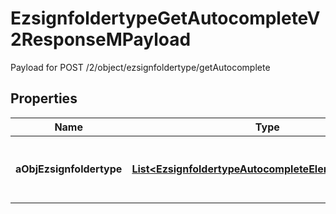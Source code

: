 

# EzsignfoldertypeGetAutocompleteV2ResponseMPayload

Payload for POST /2/object/ezsignfoldertype/getAutocomplete

## Properties

| Name | Type | Description | Notes |
|------------ | ------------- | ------------- | -------------|
|**aObjEzsignfoldertype** | [**List&lt;EzsignfoldertypeAutocompleteElementResponse&gt;**](EzsignfoldertypeAutocompleteElementResponse.md) | An array of Ezsignfoldertype autocomplete element response. |  |



